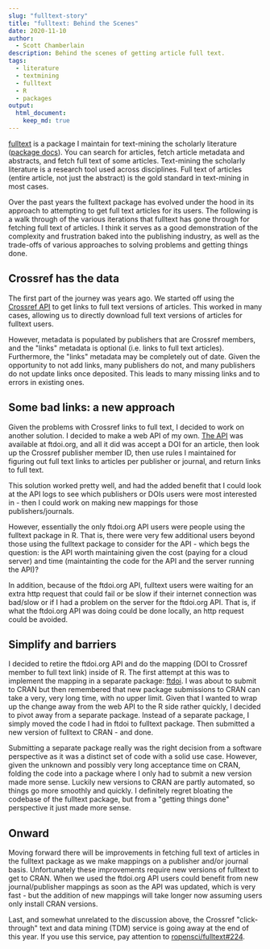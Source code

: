 ```yaml
---
slug: "fulltext-story"
title: "fulltext: Behind the Scenes"
date: 2020-11-10
author:
  - Scott Chamberlain
description: Behind the scenes of getting article full text.
tags:
  - literature
  - textmining
  - fulltext
  - R
  - packages
output: 
  html_document:
    keep_md: true
---
```


[fulltext][] is a package I maintain for text-mining the scholarly literature ([package docs][ftdocs]). You can search for articles, fetch article metadata and abstracts, and fetch full text of some articles. Text-mining the scholarly literature is a research tool used across disciplines. Full text of articles (entire article, not just the abstract) is the gold standard in text-mining in most cases.

Over the past years the fulltext package has evolved under the hood in its approach to attempting to get full text articles for its users. The following is a walk through of the various iterations that fulltext has gone through for fetching full text of articles. I think it serves as a good demonstration of the complexity and frustration baked into the publishing industry, as well as the trade-offs of various approaches to solving problems and getting things done.

## Crossref has the data

The first part of the journey was years ago. We started off using the [Crossref API][crapi] to get links to full text versions of articles. This worked in many cases, allowing us to directly download full text versions of articles for fulltext users. 

However, metadata is populated by publishers that are Crossref members, and the "links" metadata is optional (i.e. links to full text articles). Furthermore, the "links" metadata may be completely out of date. Given the opportunity to not add links, many publishers do not, and many publishers do not update links once deposited. This leads to many missing links and to errors in existing ones.

## Some bad links: a new approach

Given the problems with Crossref links to full text, I decided to work on another solution. I decided to make a web API of my own. [The API][ftdoiapi] was available at ftdoi.org, and all it did was accept a DOI for an article, then look up the Crossref publisher member ID, then use rules I maintained for figuring out full text links to articles per publisher or journal, and return links to full text. 

This solution worked pretty well, and had the added benefit that I could look at the API logs to see which publishers or DOIs users were most interested in - then I could work on making new mappings for those publishers/journals.

However, essentially the only ftdoi.org API users were people using the fulltext package in R. That is, there were very few additional users beyond those using the fulltext package to consider for the API - which begs the question: is the API worth maintaining given the cost (paying for a cloud server) and time (maintainting the code for the API and the server running the API)?

In addition, because of the ftdoi.org API, fulltext users were waiting for an extra http request that could fail or be slow if their internet connection was bad/slow or if I had a problem on the server for the ftdoi.org API. That is, if what the ftdoi.org API was doing could be done locally, an http request could be avoided.

## Simplify and barriers

I decided to retire the ftdoi.org API and do the mapping (DOI to Crossref member to full text link) inside of R. The first attempt at this was to implement the mapping in a separate package: [ftdoi][ftdoipkg]. I was about to submit to CRAN but then remembered that new package submissions to CRAN can take a very, very long time, with no upper limit. Given that I wanted to wrap up the change away from the web API to the R side rather quickly, I decided to pivot away from a separate package. Instead of a separate package, I simply moved the code I had in ftdoi to fulltext package. Then submitted a new version of fulltext to CRAN - and done.

Submitting a separate package really was the right decision from a software perspective as it was a distinct set of code with a solid use case. However, given the unknown and possibly very long acceptance time on CRAN, folding the code into a package where I only had to submit a new version made more sense. Luckily new versions to CRAN are partly automated, so things go more smoothly and quickly. I definitely regret bloating the codebase of the fulltext package, but from a "getting things done" perspective it just made more sense.

## Onward

Moving forward there will be improvements in fetching full text of articles in the fulltext package as we make mappings on a publisher and/or journal basis. Unfortunately these improvements require new versions of fulltext to get to CRAN. When we used the ftdoi.org API users could benefit from new journal/publisher mappings as soon as the API was updated, which is very fast - but the addition of new mappings will take longer now assuming users only install CRAN versions.

Last, and somewhat unrelated to the discussion above, the Crossref "click-through" text and data mining (TDM) service is going away at the end of this year. If you use this service, pay attention to [ropensci/fulltext#224](https://github.com/ropensci/fulltext/issues/224).


[fulltext]: https://github.com/ropensci/fulltext/
[ftdocs]: https://docs.ropensci.org/fulltext/
[crapi]: https://github.com/CrossRef/rest-api-doc
[ftdoiapi]: https://github.com/sckott/pubpatternsapi
[ftdoipkg]: https://github.com/sckott/ftdoi

